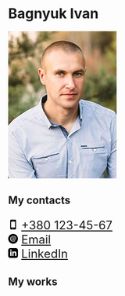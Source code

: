 <html lang="ua">
<head>
    <meta charset="UTF-8">
    <meta http-equiv="X-UA-Compatible" content="IE=edge">
    <meta name="viewport" content="width=device-width, initial-scale=1.0">
    <title>Document</title>
</head>
<body>
    <h1>Bagnyuk Ivan</h1>
    <img src="/img/profile.jpg" alt="profile" style="width300">
    <h2>My contacts</h2>
        <ul style="list-style: none; padding-left: 0; font-size: 24px">
            <li>
            <img src="/icons/phone.svg" alt="phone icon" style="width: 20px">
            <a href="tel:+3801234567">+380 123-45-67</a></li>
            <li>
            <img src="/icons/email.svg" alt="email icon" style="width: 20px">
            <a href="mailto:bink@email.ua">Email</a></li>
            <li>
            <img src="/icons/linkedin.svg" alt="linkedin icon" style="width: 20px">
            <a href="https://www.linkedin.com/in/bink-one-356848104/" target="_blank">LinkedIn</a>
            </li>
        </ul>
    <h2>My works</h2>
</body>
</html>
